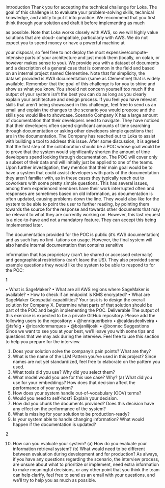 Introduction
Thank you for accepting the technical challenge for Loka. The goal of this challenge is to evaluate
your problem-solving skills, technical knowledge, and ability to put it into practice.
We recommend that you first think through your solution and draft it before implementing as much

as possible. Note that Loka works closely with AWS, so we will highly value solutions that are cloud-
compatible, particularly with AWS. We do not expect you to spend money or have a powerful machine at

your disposal, so feel free to not deploy the most expensive/compute-intensive parts of your architecture
and just mock them (locally, on colab, or however makes sense to you).
We provide you with a dataset of documents and a description of a general case that is common in the
field and based on an internal project named Clementine. Note that for simplicity, the dataset provided
is AWS documentation (same as Clementine) that is widely available.
Remember that the goal of this challenge is for you to shine and show us what you know. You should
not concern yourself too much if the output of your system isn’t the best you can do as long as you
clearly explain your architecture and design process. If you feel you have relevant skills that aren’t being
showcased in this challenge, feel free to send us an email and explain the changes to the scenario you
would propose and the skills you would like to showcase.
Scenario
Company X has a large amount of documentation that their developers need to navigate. They have
noticed that their developers often spend significant amounts of time searching through documentation
or asking other developers simple questions that are in the documentation. The Company has reached
out to Loka to assist with building a tool to address this issue.
After some discussion, it is agreed that the first step of the collaboration should be a POC whose
goal would be to prove that the system would significantly shorten the amount of time developers spend
looking through documentation. The POC will cover only a subset of their data and will initially just be
applied to one of the teams.
Upon further investigation, they mention that their main goal would be to have a system that could
assist developers with parts of the documentation they aren’t familiar with, as in these cases they typically
reach out to coworkers with some pretty simple questions. This has several issues, among them experienced
members have their work interrupted often and responses are sometimes based on old information, as
documentation is often updated, causing problems down the line. They would also like for the system to
be able to point the user to further reading, by pointing them towards the source for the response and
towards other documents that may be relevant to what they are currently working on. However, this last
request is a nice-to-have and not a mandatory feature. They can accept this being implemented later.

The documentation provided for the POC is public (it’s AWS documentation) and as such has no limi-
tations on usage. However, the final system will also handle internal documentation that contains sensitive

information that has proprietary (can’t be shared or accessed externally) and geographical restrictions
(can’t leave the US).
They also provided some example questions they would like the system to be able to respond to for
the POC:

1

• What is SageMaker?
• What are all AWS regions where SageMaker is available?
• How to check if an endpoint is KMS encrypted?
• What are SageMaker Geospatial capabilities?
Your task is to design the overall solution for Company X. Determine what parts of that solution
should be part of the POC and begin implementing the POC.
Deliverable
The output of this exercise is expected to be a private GitHub repository. Please add the following
users to the repository:
• @henriqueribeiro
• @caldasdeoliveira
• @tsfelg
• @ricardommarques
• @bojanilijoski
• @bonnec
Suggestions
Since we want to see you at your best, we’ll leave you with some tips and questions that we may ask
during the interview. Feel free to use this section to help you prepare for the interview.
1. Does your solution solve the company’s pain points? What are they?
2. What is the name of the LLM Pattern you’ve used in this project? Since names are not yet
standardized, feel free to elaborate on the pattern you used.
3. What tools did you use? Why did you select them?
4. What model would you use for this use case? Why?
(a) What did you use for your embeddings? How does that decision affect the performance of your
system?
5. How does your system handle out-of-vocabulary (OOV) terms?
6. Would you need to self-host? Explain your decision.
7. How did you chunk the documents provided? Does this decision have any effect on the performance
of the system?
8. What is missing for your solution to be production-ready?
9. Is your system able to handle changing information? What would happen if the documentation is
updated?

2

10. How can you evaluate your system?
(a) How do you evaluate your information retrieval system?
(b) What would need to be different between evaluation during development and for production?
As always, if you have any questions regarding the scenario, the interview process, are unsure about
what to prioritize or implement, need extra information to make meaningful decisions, or any other point
that you think the team can help clarify, feel free to send us an email with your questions, and we’ll try
to help you as much as possible.
